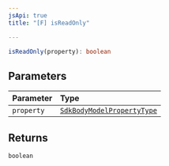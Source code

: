 ```yaml
---
jsApi: true
title: "[F] isReadOnly"

---
```

```ts
isReadOnly(property): boolean
```

## Parameters

| Parameter | Type |
| :------ | :------ |
| `property` | [`SdkBodyModelPropertyType`](../interfaces/SdkBodyModelPropertyType.md) |

## Returns

`boolean`
